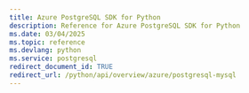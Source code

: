 ```yaml
---
title: Azure PostgreSQL SDK for Python
description: Reference for Azure PostgreSQL SDK for Python
ms.date: 03/04/2025
ms.topic: reference
ms.devlang: python
ms.service: postgresql
redirect_document_id: TRUE
redirect_url: /python/api/overview/azure/postgresql-mysql
---
```

